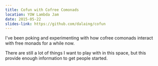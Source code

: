 ```yaml
---
title: Cofun with Cofree Comonads
location: YOW Lambda Jam
date: 2015-05-22
slides-link: https://github.com/dalaing/cofun
---
```


I've been poking and experimenting with how cofree comonads interact with free monads for a while now.

There are still a lot of things I want to play with in this space, but this provide enough information to get people started.
